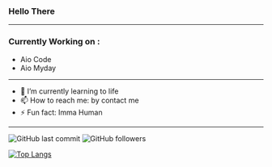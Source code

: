 <!--
**Arsybai/arsybai** is a ✨ _special_ ✨ repository because its `README.md` (this file) appears on your GitHub profile.
-->
### Hello There
---
### Currently Working on :
- Aio Code
- Aio Myday

---
- 🌱 I’m currently learning to life
- 📫 How to reach me: by contact me
- ⚡ Fun fact: Imma Human

---

![GitHub last commit](https://img.shields.io/github/last-commit/arsybai/arsybai) ![GitHub followers](https://img.shields.io/github/followers/arsybai?style=social) 

[![Top Langs](https://github-readme-stats.vercel.app/api/top-langs/?username=arsybai&layout=compact)](https://github.com/arsybai/github-readme-stats)

